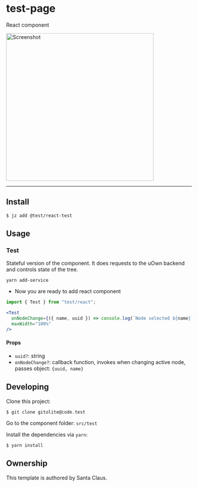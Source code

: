 # test-page

React component

<img alt="Screenshot" src="https://gingersociety.org/ginger-book/img/ladle-baseweb.png" width="400px" />

---

## Install

```
$ jz add @test/react-test
```

## Usage

### Test

Stateful version of the component. It does requests to the uOwn backend and controls state of the tree.

```
yarn add-service
```

- Now you are ready to add react component

```js
import { Test } from "test/react";
```

```jsx
<Test
  onNodeChange={({ name, uuid }) => console.log(`Node selected ${name}`)}
  maxWidth="100%"
/>
```

#### Props

- `uuid?`: string
- `onNodeChange?`: callback function, invokes when changing active node, passes object: `{uuid, name}`

## Developing

Clone this project:

```
$ git clone gitolite@code.test
```

Go to the component folder: `src/test`

Install the dependencies via `yarn`:

```
$ yarn install
```

## Ownership

This template is authored by Santa Claus.
